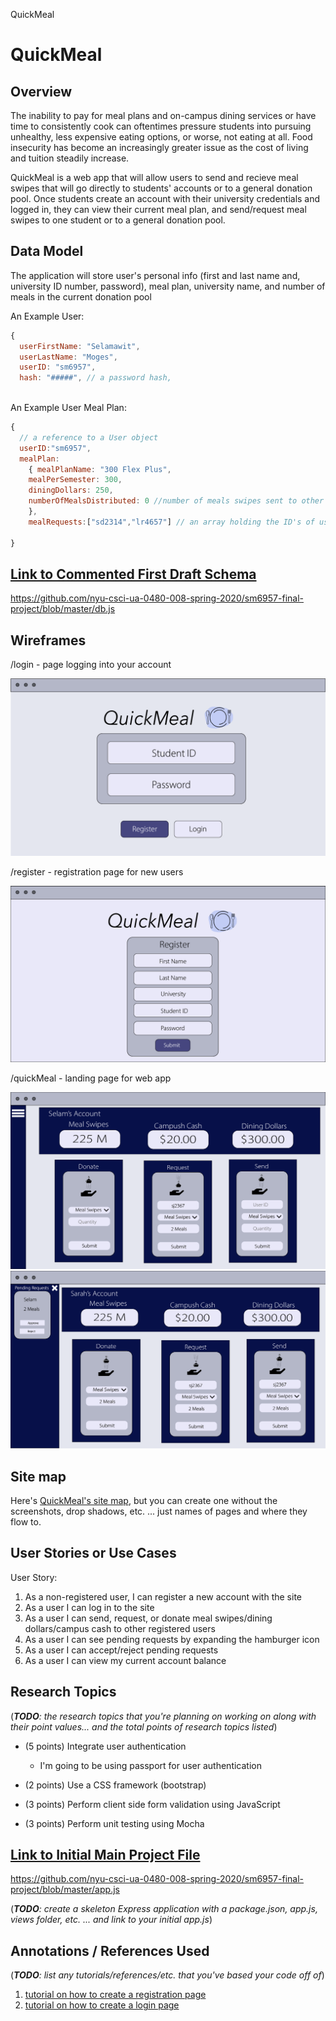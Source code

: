 QuickMeal

# QuickMeal

## Overview

The inability to pay for meal plans and on-campus dining services or have time to consistently cook can oftentimes pressure students into pursuing unhealthy, less expensive eating options, or worse, not eating at all. Food insecurity has become an increasingly greater issue as the cost of living and tuition steadily increase. 

QuickMeal is a web app that will allow users to send and recieve meal swipes that will go directly to students' accounts or to a general donation pool. Once students create an account with their university credentials and logged in, they can view their current meal plan, and send/request meal swipes to one student or to a general donation pool.


## Data Model

The application will store user's personal info (first and last name and, university ID number, password), meal plan, university name, and number of meals in the current donation pool


An Example User:

```javascript
{
  userFirstName: "Selamawit",
  userLastName: "Moges",
  userID: "sm6957",
  hash: "#####", // a password hash,
   
```

An Example User Meal Plan:

```javascript
{
  // a reference to a User object
  userID:"sm6957", 
  mealPlan: 
    { mealPlanName: "300 Flex Plus", 
    mealPerSemester: 300, 
    diningDollars: 250,
    numberOfMealsDistributed: 0 //number of meals swipes sent to other students accounts
    },
    mealRequests:["sd2314","lr4657"] // an array holding the ID's of users that are requesting meals
   
}
```

## [Link to Commented First Draft Schema](db.js) 

https://github.com/nyu-csci-ua-0480-008-spring-2020/sm6957-final-project/blob/master/db.js

## Wireframes

/login - page logging into your account

![login](https://github.com/nyu-csci-ua-0480-008-spring-2020/sm6957-final-project/blob/master/webApp_Login.png)

/register - registration page for new users

![register](https://github.com/nyu-csci-ua-0480-008-spring-2020/sm6957-final-project/blob/master/webApp_Register.png)

/quickMeal - landing page for web app

![landing page](https://github.com/nyu-csci-ua-0480-008-spring-2020/sm6957-final-project/blob/master/Landing_UserPage.png)
![landing page when user A has a meal request from user B](https://github.com/nyu-csci-ua-0480-008-spring-2020/sm6957-final-project/blob/master/OtherUser.png)

## Site map

Here's [QuickMeal's site map](https://github.com/nyu-csci-ua-0480-008-spring-2020/sm6957-final-project/blob/master/QuickMeal%20SiteMap.jpg), but you can create one without the screenshots, drop shadows, etc. ... just names of pages and where they flow to.

## User Stories or Use Cases

User Story:
1. As a non-registered user, I can register a new account with the site
2. As a user I can log in to the site
3. As a user I can send, request, or donate meal swipes/dining dollars/campus cash to other registered users 
4. As a user I can see pending requests by expanding the hamburger icon 
5. As a user I can accept/reject pending requests
5. As a user I can view my current account balance

## Research Topics

(___TODO__: the research topics that you're planning on working on along with their point values... and the total points of research topics listed_)

* (5 points) Integrate user authentication
    * I'm going to be using passport for user authentication

* (2 points) Use a CSS framework (bootstrap)

* (3 points) Perform client side form validation using JavaScript 

* (3 points) Perform unit testing using Mocha

## [Link to Initial Main Project File](app.js) 
https://github.com/nyu-csci-ua-0480-008-spring-2020/sm6957-final-project/blob/master/app.js

(___TODO__: create a skeleton Express application with a package.json, app.js, views folder, etc. ... and link to your initial app.js_)

## Annotations / References Used

(___TODO__: list any tutorials/references/etc. that you've based your code off of_)

1. [tutorial on how to create a registration page](https://www.youtube.com/watch?v=CrAU8xTHy4M)
2. [tutorial on how to create a login page](https://www.youtube.com/watch?v=mAOxWf36YLo)

